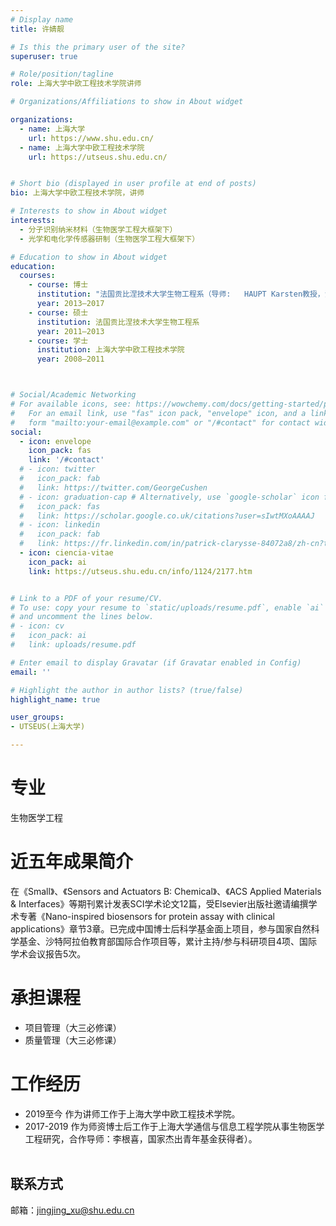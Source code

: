 ```yaml
---
# Display name
title: 许婧靓

# Is this the primary user of the site?
superuser: true

# Role/position/tagline
role: 上海大学中欧工程技术学院讲师

# Organizations/Affiliations to show in About widget

organizations:
  - name: 上海大学
    url: https://www.shu.edu.cn/
  - name: 上海大学中欧工程技术学院
    url: https://utseus.shu.edu.cn/ 


# Short bio (displayed in user profile at end of posts)
bio: 上海大学中欧工程技术学院，讲师

# Interests to show in About widget
interests:
  - 分子识别纳米材料（生物医学工程大框架下）
  - 光学和电化学传感器研制（生物医学工程大框架下）

# Education to show in About widget
education:
  courses:
    - course: 博士
      institution: "法国贡比涅技术大学生物工程系（导师:   HAUPT Karsten教授，法兰西大学研究院院士）"
      year: 2013–2017
    - course: 硕士
      institution: 法国贡比涅技术大学生物工程系
      year: 2011–2013
    - course: 学士
      institution: 上海大学中欧工程技术学院
      year: 2008–2011



# Social/Academic Networking
# For available icons, see: https://wowchemy.com/docs/getting-started/page-builder/#icons
#   For an email link, use "fas" icon pack, "envelope" icon, and a link in the
#   form "mailto:your-email@example.com" or "/#contact" for contact widget.
social:
  - icon: envelope
    icon_pack: fas
    link: '/#contact'
  # - icon: twitter
  #   icon_pack: fab
  #   link: https://twitter.com/GeorgeCushen
  # - icon: graduation-cap # Alternatively, use `google-scholar` icon from `ai` icon pack
  #   icon_pack: fas
  #   link: https://scholar.google.co.uk/citations?user=sIwtMXoAAAAJ
  # - icon: linkedin
  #   icon_pack: fab
  #   link: https://fr.linkedin.com/in/patrick-clarysse-84072a8/zh-cn?trk=people-guest_people_search-card
  - icon: ciencia-vitae
    icon_pack: ai
    link: https://utseus.shu.edu.cn/info/1124/2177.htm


# Link to a PDF of your resume/CV.
# To use: copy your resume to `static/uploads/resume.pdf`, enable `ai` icons in `params.toml`,
# and uncomment the lines below.
# - icon: cv
#   icon_pack: ai
#   link: uploads/resume.pdf

# Enter email to display Gravatar (if Gravatar enabled in Config)
email: ''

# Highlight the author in author lists? (true/false)
highlight_name: true

user_groups:
- UTSEUS(上海大学)

---
```


# 专业
生物医学工程

# 近五年成果简介

在《Small》、《Sensors   and Actuators B: Chemical》、《ACS Applied Materials &   Interfaces》等期刊累计发表SCI学术论文12篇，受Elsevier出版社邀请编撰学术专著《Nano-inspired   biosensors for protein assay with clinical applications》章节3章。已完成中国博士后科学基金面上项目，参与国家自然科学基金、沙特阿拉伯教育部国际合作项目等，累计主持/参与科研项目4项、国际学术会议报告5次。

# 承担课程
 
- 项目管理（大三必修课）   
- 质量管理（大三必修课）    

# 工作经历
- 2019至今 作为讲师工作于上海大学中欧工程技术学院。
- 2017-2019 作为师资博士后工作于上海大学通信与信息工程学院从事生物医学工程研究，合作导师：李根喜，国家杰出青年基金获得者）。<br><br>

## 联系方式

邮箱：jingjing_xu@shu.edu.cn

